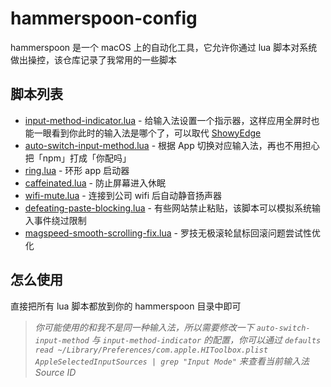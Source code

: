 # hammerspoon-config

hammerspoon 是一个 macOS 上的自动化工具，它允许你通过 lua 脚本对系统做出操控，该仓库记录了我常用的一些脚本

## 脚本列表

- [input-method-indicator.lua](./scripts/input-method-indicator.lua) - 给输入法设置一个指示器，这样应用全屏时也能一眼看到你此时的输入法是哪个了，可以取代 [ShowyEdge](https://github.com/pqrs-org/ShowyEdge/)
- [auto-switch-input-method.lua](./scripts/auto-switch-input-method.lua) - 根据 App 切换对应输入法，再也不用担心把「npm」打成「你配吗」
- [ring.lua](./scripts/ring.lua) - 环形 app 启动器
- [caffeinated.lua](./scripts/caffeinated.lua) - 防止屏幕进入休眠
- [wifi-mute.lua](./scripts/wifi-mute.lua) - 连接到公司 wifi 后自动静音扬声器
- [defeating-paste-blocking.lua](./scripts/defeating-paste-blocking.lua) - 有些网站禁止粘贴，该脚本可以模拟系统输入事件绕过限制
- [magspeed-smooth-scrolling-fix.lua](./scripts/magspeed-smooth-scrolling-fix.lua) - 罗技无极滚轮鼠标回滚问题尝试性优化

## 怎么使用

直接把所有 lua 脚本都放到你的 hammerspoon 目录中即可

> _你可能使用的和我不是同一种输入法，所以需要修改一下 `auto-switch-input-method` 与 `input-method-indicator` 的配置，你可以通过 `defaults read ~/Library/Preferences/com.apple.HIToolbox.plist AppleSelectedInputSources | grep "Input Mode"` 来查看当前输入法 Source ID_